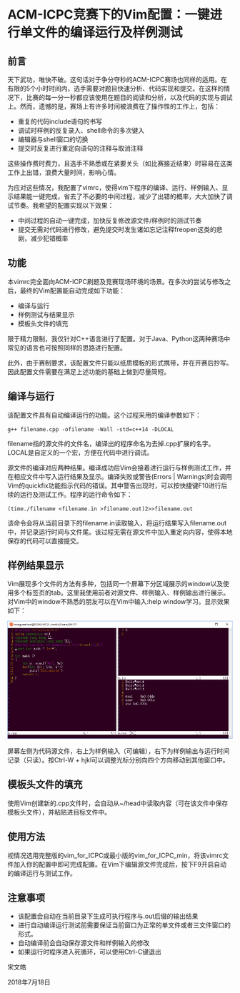 # ACM-ICPC竞赛下的Vim配置：一键进行单文件的编译运行及样例测试 #

## 前言 ##
天下武功，唯快不破。这句话对于争分夺秒的ACM-ICPC赛场也同样的适用。在有限的5个小时时间内，选手需要对题目快速分析、代码实现和提交。在这样的情况下，比赛的每一分一秒都应该使用在题目的阅读和分析，以及代码的实现与调试上。然而，遗憾的是，赛场上有许多时间被浪费在了操作性的工作上，包括：

* 重复的代码include语句的书写
* 调试时样例的反复录入、shell命令的多次键入
* 编辑器与shell窗口的切换
* 提交时反复进行重定向语句的注释与取消注释

这些操作费时费力，且选手不熟悉或在紧要关头（如比赛接近结束）时容易在这类工作上出错，浪费大量时间，影响心情。

为应对这些情况，我配置了vimrc，使得vim下程序的编译、运行、样例输入、显示结果能一键完成，省去了不必要的中间过程，减少了出错的概率，大大加快了调试节奏。我希望的配置实现以下效果：

* 中间过程的自动一键完成，加快反复修改源文件/样例时的测试节奏
* 提交无需对代码进行修改，避免提交时发生诸如忘记注释freopen这类的悲剧，减少犯错概率

## 功能 ##
本vimrc完全面向ACM-ICPC刷题及竞赛现场环境的场景。在多次的尝试与修改之后，最终的Vim配置能自动完成如下功能：

* 编译与运行
* 样例测试与结果显示
* 模板头文件的填充

限于精力限制，我仅针对C++语言进行了配置。对于Java、Python这两种赛场中常见的语言也可按照同样的思路进行配置。

此外，由于赛制要求，该配置文件只能以纸质模板的形式携带，并在开赛后抄写。因此配置文件需要在满足上述功能的基础上做到尽量简短。

## 编译与运行

该配置文件具有自动编译运行的功能。这个过程采用的编译参数如下：

```shell
g++ filename.cpp -ofilename -Wall -std=c++14 -DLOCAL
```

filename指的源文件的文件名，编译出的程序命名为去掉.cpp扩展的名字。LOCAL是自定义的一个宏，方便在代码中进行调试。

源文件的编译对应两种结果。编译成功后Vim会接着进行运行与样例测试工作，并在相应文件中写入运行结果及显示。编译失败或警告(Errors | Warnings)时会调用Vim的quickfix功能指示代码的错误。其中警告出现时，可以按快捷键F10进行后续的运行及测试工作。程序的运行命令如下：

```shell
(time./filename <filename.in >filename.out)2>>filename.out
```

该命令会将从当前目录下的filename.in读取输入，将运行结果写入filename.out中，并记录运行时间与文件尾。该过程无需在源文件中加入重定向内容，使得本地保存的代码可以直接提交。

## 样例结果显示

Vim展现多个文件的方法有多种，包括同一个屏幕下分区域展示的window以及使用多个标签页的tab。这里我使用前者对源文件、样例输入、样例输出进行展示。对Vim中的window不熟悉的朋友可以在Vim中输入:help window学习。显示效果如下：

![1531901754074](.\window.png)

屏幕左侧为代码源文件，右上为样例输入（可编辑），右下为样例输出与运行时间记录（只读）。按Ctrl-W + hjkl可以调整光标分别向四个方向移动到其他窗口中。

## 模板头文件的填充

使用Vim创建新的.cpp文件时，会自动从~/head中读取内容（可在该文件中保存模板头文件），并粘贴进目标文件中。

## 使用方法

视情况选用完整版的vim_for_ICPC或最小版的vim_for_ICPC_min，将该vimrc文件加入你的配置中即可完成配置。在Vim下编辑源文件完成后，按下F9开启自动的编译运行与测试工作。

## 注意事项

* 该配置会自动在当前目录下生成可执行程序与.out后缀的输出结果
* 进行自动编译运行测试前需要保证当前窗口为正常的单文件或者三文件窗口的形式。
* 自动编译前会自动保存源文件和样例输入的修改
* 如果运行时程序进入死循环，可以使用Ctrl-C键退出

宋文皓

2018年7月18日
